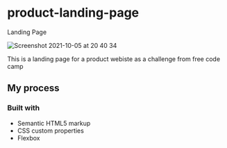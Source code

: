 # product-landing-page
Landing Page

![Screenshot 2021-10-05 at 20 40 34](https://user-images.githubusercontent.com/50029126/136091698-2917801e-afdd-4409-822f-e8b9490397f7.png)

This is a landing page for a product webiste as a challenge from free code camp

## My process

### Built with

- Semantic HTML5 markup
- CSS custom properties
- Flexbox
